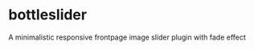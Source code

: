 bottleslider
============

A minimalistic responsive frontpage image slider plugin with fade effect
